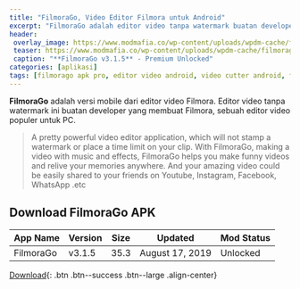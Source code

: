 ```yaml
---
title: "FilmoraGo, Video Editor Filmora untuk Android"
excerpt: "FilmoraGo adalah editor video tanpa watermark buatan developer yang membuat Filmora, sebuah editor video populer untuk PC"
header:
 overlay_image: https://www.modmafia.co/wp-content/uploads/wpdm-cache/filmorago-900x0.png
 teaser: https://www.modmafia.co/wp-content/uploads/wpdm-cache/filmorago-900x0.png?resize=
 caption: "**FilmoraGo v3.1.5** - Premium Unlocked"
categories: [aplikasi]
tags: [filmorago apk pro, editor video android, video cutter android, filmora android]
---
```

**FilmoraGo** adalah versi mobile dari editor video Filmora. Editor video tanpa watermark ini buatan developer yang membuat Filmora, sebuah editor video populer untuk PC.

> A pretty powerful video editor application, which will not stamp a watermark or place a time limit on your clip. With FilmoraGo, making a video with music and effects, FilmoraGo helps you make funny videos and relive your memories anywhere. And your amazing video could be easily shared to your friends on Youtube, Instagram, Facebook, WhatsApp .etc

## Download FilmoraGo APK

|App Name|Version|Size|Updated|Mod Status|
|---|---|---|---|---|
|FilmoraGo|v3.1.5|35.3|August 17, 2019|Unlocked|

[Download](/){: .btn .btn--success .btn--large .align-center}

